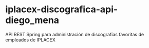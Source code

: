 # iplacex-discografica-api-diego_mena
 API REST Spring para administración de discografías favoritas de empleados de IPLACEX
